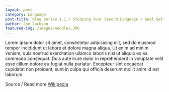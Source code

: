 ```yaml
---
layout: post
category: Language
post-title: Blog Series 1.1 / Studying Your Second Language / Goal Setting
author: Joe Jackson
featured-img: /images/noodles.JPG
---
```

Lorem ipsum dolor sit amet, consectetur adipisicing elit, sed do eiusmod
tempor incididunt ut labore et dolore magna aliqua. Ut enim ad minim veniam,
quis nostrud exercitation ullamco laboris nisi ut aliquip ex ea commodo
consequat. Duis aute irure dolor in reprehenderit in voluptate velit esse
cillum dolore eu fugiat nulla pariatur. Excepteur sint occaecat cupidatat non
proident, sunt in culpa qui officia deserunt mollit anim id est laborum.

Source / Read more [Wikipedia](https://en.wikipedia.org/wiki/Sourdough)
